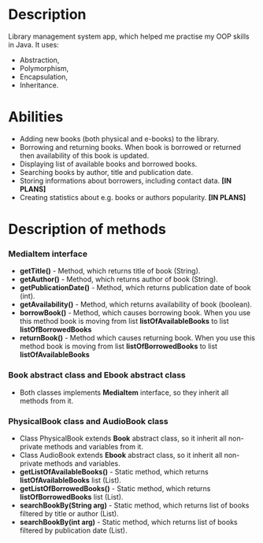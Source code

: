 # Description

Library management system app, which helped me practise my OOP skills in Java. It uses: 
- Abstraction, 
- Polymorphism, 
- Encapsulation, 
- Inheritance.

# Abilities

- Adding new books (both physical and e-books) to the library.
- Borrowing and returning books. When book is borrowed or returned then availability of this book is updated.
- Displaying list of available books and borrowed books.
- Searching books by author, title and publication date.
- Storing informations about borrowers, including contact data. <b>[IN PLANS]</b>
- Creating statistics about e.g. books or authors popularity. <b>[IN PLANS]</b>

# Description of methods

### MediaItem interface
- <b>getTitle()</b> - Method, which returns title of book (String).
- <b>getAuthor()</b> - Method, which returns author of book (String).
- <b>getPublicationDate()</b> - Method, which returns publication date of book (int).
- <b>getAvailability()</b> - Method, which returns availability of book (boolean).
- <b>borrowBook()</b> - Method, which causes borrowing book. When you use this method book is moving from list 
<b>listOfAvailableBooks</b> to list <b>listOfBorrowedBooks</b> 
- <b>returnBook()</b> - Method which causes returning book. When you use this method book is moving from list
<b>listOfBorrowedBooks</b> to list <b>listOfAvailableBooks</b> 

### Book abstract class and Ebook abstract class
- Both classes implements <b>MediaItem</b> interface, so they inherit all methods from it.

### PhysicalBook class and AudioBook class
- Class PhysicalBook extends <b>Book</b> abstract class, so it inherit all non-private methods and variables from it.
- Class AudioBook extends <b>Ebook</b> abstract class, so it inherit all non-private methods and variables.
- <b>getListOfAvailableBooks()</b> - Static method, which returns <b>listOfAvailableBooks</b> list (List).
- <b>getListOfBorrowedBooks()</b> - Static method, which returns <b>listOfBorrowedBooks</b> list (List).
- <b>searchBookBy(String arg)</b> - Static method, which returns list of books filtered by title or author (List).
- <b>searchBookBy(int arg)</b> - Static method, which returns list of books filtered by publication date (List).
